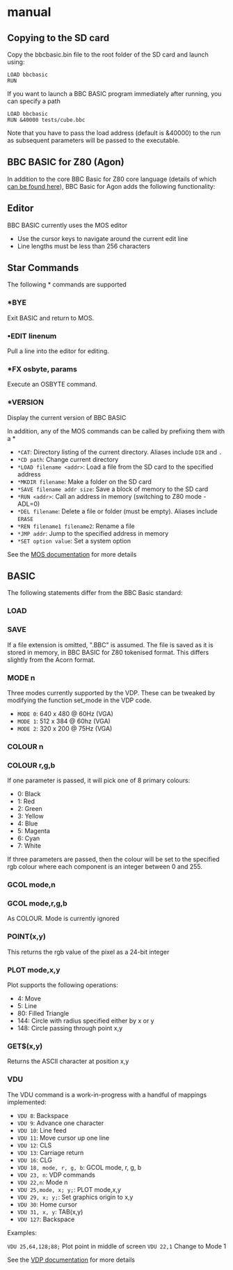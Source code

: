 # manual

## Copying to the SD card

Copy the bbcbasic.bin file to the root folder of the SD card and launch using:
```
LOAD bbcbasic
RUN
```
If you want to launch a BBC BASIC program immediately after running, you can specify a path
```
LOAD bbcbasic
RUN &40000 tests/cube.bbc
```
Note that you have to pass the load address (default is &40000) to the run as subsequent parameters will be passed to the executable.

## BBC BASIC for Z80 (Agon)

In addition to the core BBC Basic for Z80 core language (details of which [can be found here](bbcbasic.txt)), BBC Basic for Agon adds the following functionality:

## Editor

BBC BASIC currently uses the MOS editor

- Use the cursor keys to navigate around the current edit line
- Line lengths must be less than 256 characters

## Star Commands

The following * commands are supported

### *BYE

Exit BASIC and return to MOS.

### •EDIT linenum

Pull a line into the editor for editing.

### *FX osbyte, params

Execute an OSBYTE command.

### *VERSION

Display the current version of BBC BASIC

In addition, any of the MOS commands can be called by prefixing them with a *

* `*CAT`: Directory listing of the current directory. Aliases include `DIR` and `.`
* `*CD path`: Change current directory
* `*LOAD filename <addr>`: Load a file from the SD card to the specified address
* `*MKDIR filename`: Make a folder on the SD card
* `*SAVE filename addr size`: Save a block of memory to the SD card
* `*RUN <addr>`: Call an address in memory (switching to Z80 mode - ADL=0)
* `*DEL filename`: Delete a file or folder (must be empty). Aliases include `ERASE`
* `*REN filename1 filename2`: Rename a file
* `*JMP addr`: Jump to the specified address in memory
* `*SET option value`: Set a system option

See the [MOS documentation](https://github.com/breakintoprogram/agon-mos/blob/main/README.md) for more details

## BASIC

The following statements differ from the BBC Basic standard:

### LOAD
### SAVE

If a file extension is omitted, ".BBC" is assumed. The file is saved as it is stored in memory, in BBC BASIC for Z80 tokenised format. This differs slightly from the Acorn format.

### MODE n

Three modes currently supported by the VDP.
These can be tweaked by modifying the function set_mode in the VDP code.

- `MODE 0`: 640 x 480 @ 60Hz (VGA)
- `MODE 1`: 512 x 384 @ 60hz (VGA)
- `MODE 2`: 320 x 200 @ 75Hz (VGA)

### COLOUR n
### COLOUR r,g,b

If one parameter is passed, it will pick one of 8 primary colours:

- 0: Black
- 1: Red
- 2: Green
- 3: Yellow
- 4: Blue
- 5: Magenta
- 6: Cyan
- 7: White

If three parameters are passed, then the colour will be set to the specified rgb colour where each component is an integer between 0 and 255.

### GCOL mode,n
### GCOL mode,r,g,b

As COLOUR. Mode is currently ignored

### POINT(x,y)

This returns the rgb value of the pixel as a 24-bit integer

### PLOT mode,x,y

Plot supports the following operations:

- 4: Move
- 5: Line
- 80: Filled Triangle
- 144: Circle with radius specified either by x or y
- 148: Circle passing through point x,y

### GET$(x,y)

Returns the ASCII character at position x,y

### VDU

The VDU command is a work-in-progress with a handful of mappings implemented:

- `VDU 8`: Backspace
- `VDU 9`: Advance one character
- `VDU 10`: Line feed
- `VDU 11`: Move cursor up one line
- `VDU 12`: CLS
- `VDU 13`: Carriage return
- `VDU 16`: CLG
- `VDU 18, mode, r, g, b`: GCOL mode, r, g, b
- `VDU 23, n`: VDP commands
- `VDU 22,n`: Mode n
- `VDU 25,mode, x; y;`: PLOT mode,x,y
- `VDU 29, x; y;`: Set graphics origin to x,y
- `VDU 30`: Home cursor
- `VDU 31, x, y`: TAB(x,y)
- `VDU 127`: Backspace

Examples:

`VDU 25,64,128;88;` Plot point in middle of screen
`VDU 22,1` Change to Mode 1

See the [VDP documentation](https://github.com/breakintoprogram/agon-vdp/blob/main/MANUAL.md) for more details
